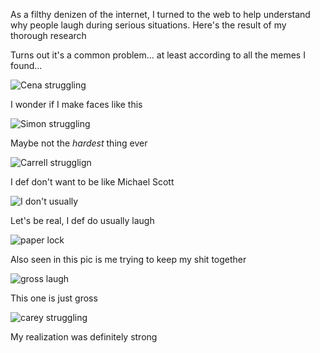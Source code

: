 As a filthy denizen of the internet, I turned to the web to help understand why people laugh during serious situations. Here's the result of my thorough research

Turns out it's a common problem... at least according to all the memes I found...

![Cena struggling](/assets/img/cena-laugh.jpeg)

I wonder if I make faces like this

![Simon struggling](/assets/img/idol-laugh.png)

Maybe not the _hardest_ thing ever

![Carrell strugglign](/assets/img/carrell-laugh.jpeg)

I def don't want to be like Michael Scott

![I don't usually](/assets/img/i-dont-usually-laugh-but-when-i-do-its-at-the-wrong-time.jpeg)

Let's be real, I def do usually laugh

![paper lock](/assets/img/lock-laugh.jpeg)

Also seen in this pic is me trying to keep my shit together

![gross laugh](/assets/img/joke-huh.webp)

This one is just gross

![carey struggling](/assets/img/jim-carey-meme.webp)

My realization was definitely strong





